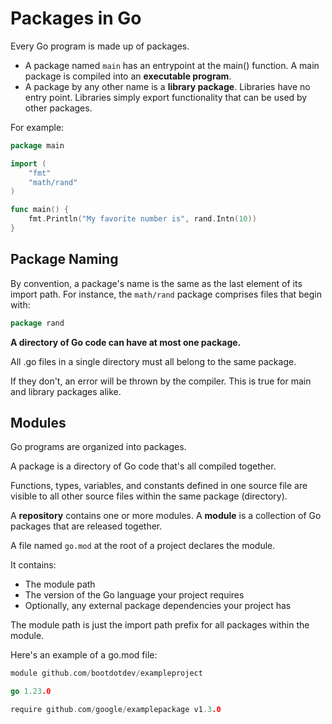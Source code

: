 # Packages in Go

Every Go program is made up of packages.

- A package named `main` has an entrypoint at the main() function. A main package is compiled into an **executable program**.
- A package by any other name is a **library package**. Libraries have no entry point. Libraries simply export functionality that can be used by other packages.

For example:

```go
package main

import (
	"fmt"
	"math/rand"
)

func main() {
	fmt.Println("My favorite number is", rand.Intn(10))
}
```

## Package Naming

By convention, a package's name is the same as the last element of its import path. For instance, the `math/rand` package comprises files that begin with:

```go
package rand
```

**A directory of Go code can have at most one package.**

All .go files in a single directory must all belong to the same package.

If they don't, an error will be thrown by the compiler. This is true for main and library packages alike.

## Modules

Go programs are organized into packages.

A package is a directory of Go code that's all compiled together.

Functions, types, variables, and constants defined in one source file are visible to all other source files within the same package (directory).

A **repository** contains one or more modules.
A **module** is a collection of Go packages that are released together.

A file named `go.mod` at the root of a project declares the module.

It contains:

- The module path
- The version of the Go language your project requires
- Optionally, any external package dependencies your project has

The module path is just the import path prefix for all packages within the module.

Here's an example of a go.mod file:

```go
module github.com/bootdotdev/exampleproject

go 1.23.0

require github.com/google/examplepackage v1.3.0
```
